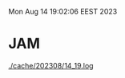 Mon Aug 14 19:02:06 EEST 2023
# JAM
<a href='./cache/202308/14_19.log'>./cache/202308/14_19.log</a>
